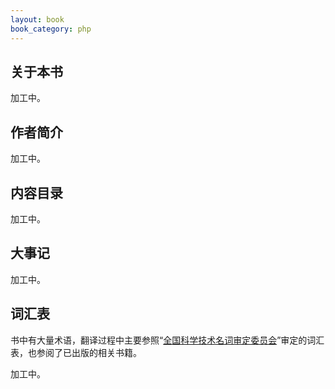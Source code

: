 ```yaml
---
layout: book
book_category: php
---
```


## 关于本书

加工中。

## 作者简介

加工中。

## 内容目录

加工中。

## 大事记

加工中。

## 词汇表

书中有大量术语，翻译过程中主要参照“[全国科学技术名词审定委员会](http://www.term.gov.cn/)”审定的词汇表，也参阅了已出版的相关书籍。

加工中。
